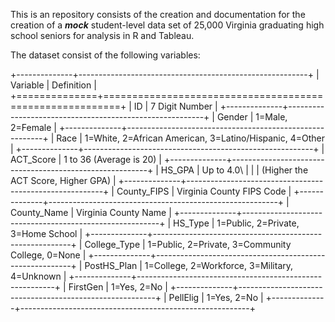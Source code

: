 This is an repository consists of the creation and documentation for the creation of a ***mock*** student-level data set of 25,000 Virginia graduating high school seniors for analysis in R and Tableau.

The dataset consist of the following variables:

+--------------+---------------------------------------------------------+
| Variable     | Definition                                              |
+==============+=========================================================+
| ID           | 7 Digit Number                                          |
+--------------+---------------------------------------------------------+
| Gender       | 1=Male, 2=Female                                        |
+--------------+---------------------------------------------------------+
| Race         | 1=White, 2=African American, 3=Latino/Hispanic, 4=Other |
+--------------+---------------------------------------------------------+
| ACT_Score    | 1 to 36 (Average is 20)                                 |
+--------------+---------------------------------------------------------+
| HS_GPA       | Up to 4.0\                                              |
|              | (Higher the ACT Score, Higher GPA)                      |
+--------------+---------------------------------------------------------+
| County_FIPS  | Virginia County FIPS Code                               |
+--------------+---------------------------------------------------------+
| County_Name  | Virginia County Name                                    |
+--------------+---------------------------------------------------------+
| HS_Type      | 1=Public, 2=Private, 3=Home School                      |
+--------------+---------------------------------------------------------+
| College_Type | 1=Public, 2=Private, 3=Community College, 0=None        |
+--------------+---------------------------------------------------------+
| PostHS_Plan  | 1=College, 2=Workforce, 3=Military, 4=Unknown           |
+--------------+---------------------------------------------------------+
| FirstGen     | 1=Yes, 2=No                                             |
+--------------+---------------------------------------------------------+
| PellElig     | 1=Yes, 2=No                                             |
+--------------+---------------------------------------------------------+

